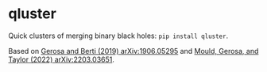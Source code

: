 # qluster

Quick clusters of merging binary black holes: `pip install qluster`.

Based on [Gerosa and Berti (2019) arXiv:1906.05295](https://arxiv.org/abs/1906.05295) and [Mould, Gerosa, and Taylor (2022) arXiv:2203.03651](https://arxiv.org/abs/2203.03651).
